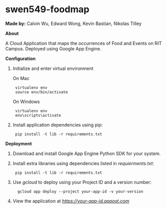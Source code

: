 # swen549-foodmap


__Made by:__ Calvin Wu, Edward Wong, Kevin Bastian, Nikolas Tilley


__About__

A Cloud Application that maps the occurrences of Food and Events on RIT Campus. Deployed using Google App Engine.


__Configuration__

1. Initialize and enter virtual environment
   
   On Mac
    
        virtualenv env 
        source env/bin/activate

    On Windows
    
        virtualenv env 
        env\scripts\activate


2. Install application dependencies using pip:

	    pip install -t lib -r requirements.txt
	
	
__Deployment__

1. Download and install Google App Engine Python SDK for your system.
2. Install extra libraries using dependencies listed in _requierments.txt_:

		pip install -t lib -r requirements.txt

3. Use _gcloud_ to deploy using your Project ID and a version number:
		
		 gcloud app deploy --project your-app-id -v your-version
		 
4. View the application at _https://your-app-id.appost.com_